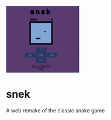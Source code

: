 <img src="img/banner.png" alt="banner" width="200"/> 

# snek 

A web remake of the classic snake game 

